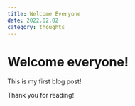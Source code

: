 ```yaml
---
title: Welcome Everyone
date: 2022.02.02
category: thoughts
---
```


# Welcome everyone!

This is my first blog post!

Thank you for reading!
